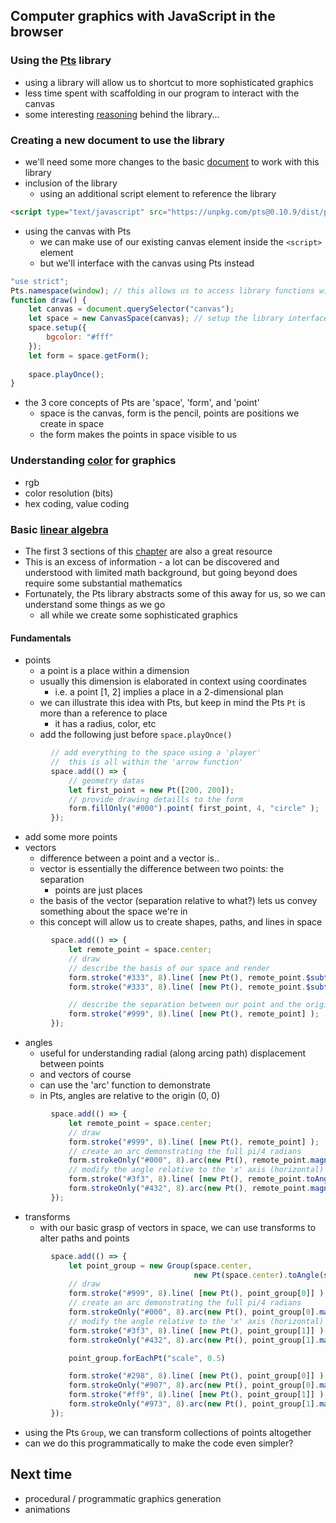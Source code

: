 ## Computer graphics with JavaScript in the browser

### Using the [Pts](https://ptsjs.org/) library
- using a library will allow us to shortcut to more sophisticated graphics
- less time spent with scaffolding in our program to interact with the canvas
- some interesting [reasoning](https://medium.com/@williamngan/pt-93382bf5943e) behind the library...

### Creating a new document to use the library
- we'll need some more changes to the basic [document](../2022_05_05/canvas.html) to work with this library
- inclusion of the library
  - using an additional script element to reference the library
```html
<script type="text/javascript" src="https://unpkg.com/pts@0.10.9/dist/pts.js"></script>
```
- using the canvas with Pts
  - we can make use of our existing canvas element inside the `<script>` element
  - but we'll interface with the canvas using Pts instead
```js
"use strict";
Pts.namespace(window); // this allows us to access library functions without a prefix
function draw() {
    let canvas = document.querySelector("canvas");
    let space = new CanvasSpace(canvas); // setup the library interface to the canvas element
    space.setup({
        bgcolor: "#fff"
    });
    let form = space.getForm();
    
    space.playOnce();
}
```
- the 3 core concepts of Pts are 'space', 'form', and 'point'
  - space is the canvas, form is the pencil, points are positions we create in space
  - the form makes the points in space visible to us

### Understanding [color](https://en.wikipedia.org/wiki/RGB_color_model) for graphics
  - rgb
  - color resolution (bits)
  - hex coding, value coding

### Basic [linear algebra](https://www2.seas.gwu.edu/~simhaweb/misc/linearalgebra/)
- The first 3 sections of this [chapter](https://math.hws.edu/graphicsbook/c2/index.html) are also a great resource
- This is an excess of information - a lot can be discovered and understood with limited math background, but going beyond does require some substantial mathematics
- Fortunately, the Pts library abstracts some of this away for us, so we can understand some things as we go
  - all while we create some sophisticated graphics

#### Fundamentals
- points
  - a point is a place within a dimension
  - usually this dimension is elaborated in context using coordinates 
    - i.e. a point [1, 2] implies a place in a 2-dimensional plan
  - we can illustrate this idea with Pts, but keep in mind the Pts `Pt` is more than a reference to place
    - it has a radius, color, etc
  - add the following just before `space.playOnce()`
```js
         // add everything to the space using a 'player'
         //  this is all within the 'arrow function'
         space.add(() => {
             // geometry datas
             let first_point = new Pt([200, 200]);
             // provide drawing detaills to the form
             form.fillOnly("#000").point( first_point, 4, "circle" ); 
         });
```
  - add some more points
- vectors 
  - difference between a point and a vector is..
  - vector is essentially the difference between two points: the separation
    - points are just places
  - the basis of the vector (separation relative to what?) lets us convey something about the space we're in
  - this concept will allow us to create shapes, paths, and lines in space
```js
         space.add(() => {
             let remote_point = space.center;
             // draw
             // describe the basis of our space and render
             form.stroke("#333", 8).line( [new Pt(), remote_point.$subtract(0, remote_point.y)] );
             form.stroke("#333", 8).line( [new Pt(), remote_point.$subtract(remote_point.x, 0)] );

             // describe the separation between our point and the origin
             form.stroke("#999", 8).line( [new Pt(), remote_point] );
         });
```
- angles
  - useful for understanding radial (along arcing path) displacement between points
  - and vectors of course
  - can use the 'arc' function to demonstrate
  - in Pts, angles are relative to the origin (0, 0)
```js
         space.add(() => {
             let remote_point = space.center;
             // draw
             form.stroke("#999", 8).line( [new Pt(), remote_point] );
             // create an arc demonstrating the full pi/4 radians
             form.strokeOnly("#000", 8).arc(new Pt(), remote_point.magnitude(), 0, remote_point.angle())
             // modify the angle relative to the 'x' axis (horizontal)
             form.stroke("#3f3", 8).line( [new Pt(), remote_point.toAngle(remote_point.angle() / 2)] );
             form.strokeOnly("#432", 8).arc(new Pt(), remote_point.magnitude(), 0, remote_point.angle())
         });
```
- transforms
  - with our basic grasp of vectors in space, we can use transforms to alter paths and points
```js
         space.add(() => {
             let point_group = new Group(space.center,
                                         new Pt(space.center).toAngle(space.center.angle() / 2));
             // draw
             form.stroke("#999", 8).line( [new Pt(), point_group[0]] );
             // create an arc demonstrating the full pi/4 radians
             form.strokeOnly("#000", 8).arc(new Pt(), point_group[0].magnitude(), 0, point_group[0].angle())
             // modify the angle relative to the 'x' axis (horizontal)
             form.stroke("#3f3", 8).line( [new Pt(), point_group[1]] );
             form.strokeOnly("#432", 8).arc(new Pt(), point_group[1].magnitude(), 0, point_group[1].angle())

             point_group.forEachPt("scale", 0.5)

             form.stroke("#298", 8).line( [new Pt(), point_group[0]] );
             form.strokeOnly("#907", 8).arc(new Pt(), point_group[0].magnitude(), 0, point_group[0].angle())
             form.stroke("#ff9", 8).line( [new Pt(), point_group[1]] );
             form.strokeOnly("#973", 8).arc(new Pt(), point_group[1].magnitude(), 0, point_group[1].angle())
         });

```
  - using the Pts `Group`, we can transform collections of points altogether
  - can we do this programmatically to make the code even simpler?

## Next time
- procedural / programmatic graphics generation
- animations
